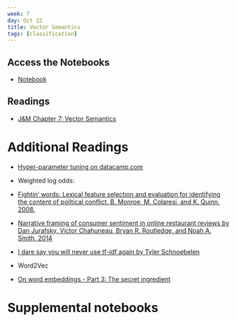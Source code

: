 ```yaml
---
week: 7
day: Oct 22
title: Vector Semantics
tags: [classification]
---
```


## Access the Notebooks

- [Notebook](https://mybinder.org/v2/gh/anyl580/lectures/master?urlpath=notebooks/7-vector-semantics/Semantic-vectorization.ipynb.ipynb)

## Readings

- [J&M Chapter 7: Vector Semantics
](https://web.stanford.edu/~jurafsky/slp3/6.pdf)

# Additional Readings

- [Hyper-parameter tuning on datacamp.com](https://www.datacamp.com/community/tutorials/parameter-optimization-machine-learning-models)

- Weighted log odds:
 - [Fightin’ words: Lexical feature selection and evaluation for identifying the content of political conflict. B. Monroe, M. Colaresi, and K. Quinn, 2008.](https://firstmonday.org/ojs/index.php/fm/article/view/4944/3863)
 - [Narrative framing of consumer sentiment in online restaurant reviews by Dan Jurafsky, Victor Chahuneau, Bryan R. Routledge, and Noah A. Smith, 2014](https://firstmonday.org/ojs/index.php/fm/article/view/4944/3863)
 - [I dare say you will never use tf-idf again by Tyler Schnoebelen](https://medium.com/@TSchnoebelen/i-dare-say-you-will-never-use-tf-idf-again-4918408b2310)
 - Word2Vec
  - [On word embeddings - Part 3: The secret ingredient](http://ruder.io/secret-word2vec/)

# Supplemental notebooks
